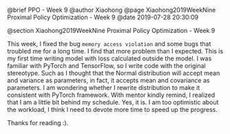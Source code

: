 @brief PPO - Week 9
@author Xiaohong
@page Xiaohong2019WeekNine Proximal Policy Optimization - Week 9
@date 2019-07-28 20:30:09

@section Xiaohong2019WeekNine Proximal Policy Optimization - Week 9


This week, I fixed the bug `memory access violation` and some bugs that troubled me 
for a long time. I find that more problem than I expected. This is my first time writing 
model with loss calculated outside the model. I was familiar with PyTorch and TensorFlow,
so I write code with the original stereotype. Such as I thought that the Normal distribution
will accept mean and variance as parameters, in fact, it accepts mean and covariance as 
parameters. I am wondering whether I rewrite distribution to make it consistent with 
PyTorch framework. With mentor kindly remind, I realized that I am a little bit 
behind my schedule. Yes, it is. I am too optimistic about the workload, I think 
I need to devote more time to speed up the progress.


Thanks for reading :). 

 
